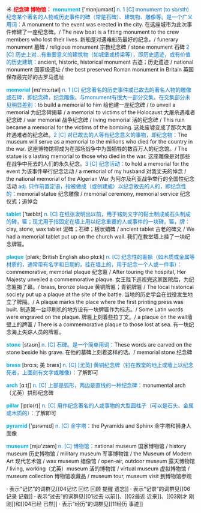 ☀ <font color="red">**纪念碑 博物馆：**</font>
<font color="sky blue">**monument**</font> ['mɒnjumənt] 
<font color="#0070c0">n. 1 [C] monument (to sb/sth) 纪念某个著名的人物或历史事件的碑（常是石碑）、建筑物、雕像等。是一个广义用词：</font>A monument to the event was erected in the city. 在这座城市为此次事件修建了一座纪念碑。/ The new boat is a fitting monument to the crew members who lost their lives. 新船是对遇难船员最好的纪念。/ funerary monument 墓碑 / religious monument 宗教纪念碑 / stone monument 石碑 <font color="#0070c0">2 [C] 历史上对…有重要意义的建筑物（如城堡或桥梁等），即历史遗迹，或有价值的历史建筑：</font>ancient, historic, historical monument 古迹；历史遗迹 / national monument 国家级遗址 / the best preserved Roman monument in Britain 英国保存最完好的古罗马遗址

<font color="sky blue">**memorial**</font> [mɪ'mɔ:rɪəl] 
<font color="#0070c0">n. 1 [C] 纪念著名的历史事件或已故去的著名人物的雕像或石碑，即纪念碑，纪念雕像。与monument有很大一部分交集，在交集部分未见明显差别：</font>to build a memorial to him 给他建一座纪念碑 / to unveil a memorial 为纪念碑揭幕 / a memorial to victims of the Holocaust 大屠杀遇难者纪念碑 / war memorial 战争纪念碑 / living memorial 活的纪念碑 / This ruin became a memorial for the victims of the bombing. 这处废墟变成了那次大轰炸遇难者的纪念碑。<font color="#0070c0">2 [C] 对已故去的人等有纪念意义的事物，即纪念物：</font>The museum will serve as a memorial to the millions who died for the country in the war. 这座博物馆将成为在那场战争中为国牺牲的数百万人的纪念馆。/ The statue is a lasting memorial to those who died in the war. 这座雕像是对那些在战争中死去的人们的永久纪念。<font color="#0070c0">3 [C] 纪念活动：</font>to hold a memorial for the event 为该事件举行纪念活动 / a memorial of my husband 对我丈夫的悼念 / the national memorial of the Algerian War 为阿尔及利亚战争举行的全国性纪念活动 <font color="#0070c0">adj. 只作前置定语，指被做成（或创建成）以纪念故去的人的，即纪念性的：</font>memorial statue 纪念雕像 / memorial ceremony, memorial service 纪念仪式；追悼会

<font color="sky blue">**tablet**</font> ['tæblɪt] 
<font color="#0070c0">n. [C] 在纸张发明出以前，用于铭刻文字的黏土制成或石头制成的碑，匾；现尤用于指固定在墙上用以纪念重要的人或事件的一块碑，匾，牌：</font>clay, stone, wax tablet 泥碑；石碑；板状蜡碑 / ancient tablet 古老的碑文 / We had a memorial tablet put up on the church wall. 我们在教堂墙上挂了一块纪念牌匾。
           
<font color="sky blue">**plaque**</font> [plæk; British English also plɑ:k]
<font color="#0070c0">n. [C] 纪念性的匾额（如木质或金属等材质的，通常带有名字和日期的，挂在墙上的，用于纪念一个人或一件事）：</font>commemorative, memorial plaque 纪念匾 / After touring the hospital, Her Majesty unveiled a commemorative plaque. 女王陛下巡视完这家医院后，为纪念匾揭了幕。/ brass, bronze plaque 黄铜牌匾；青铜牌匾 / The local historical society put up a plaque at the site of the battle. 当地的历史学会在战役发生地立了牌隔。/ A plaque marks the place where the first printing press was built. 制造第一台印刷机的地方设有一块牌匾作为标志。/ Some Latin words were engraved on the plaque. 牌匾上刻着些拉丁文。/ a plaque on the wall墙壁上的牌匾 / There is a commemorative plaque to those lost at sea. 有一块纪念海上失踪人员的牌匾。

<font color="sky blue">**stone**</font> [stəʊn] 
<font color="#0070c0">n. [C] 石碑。是一个简单用词：</font>These words are carved on the stone beside his grave. 在他的墓碑上刻着这样的话。/ memorial stone 纪念碑
           
<font color="sky blue">**brass**</font> [brɑ:s; 美 bræs]
<font color="#0070c0">n. [C] [尤英] 黄铜纪念牌（钉在教堂的地上或墙上以纪念死者，上面刻有文字或雕像）：</font>了解即可
 
<font color="sky blue">**arch**</font> [ɑːtʃ] 
<font color="#0070c0">n. [C] 上部是弧形，两边是直线的一种纪念碑：</font>monumental arch（尤英）拱形纪念碑
           
<font color="sky blue">**pillar**</font> [ˈpɪlə(r)]
<font color="#0070c0">n. [C] 用作纪念著名的人或事物的大型圆柱子（可以是石头、金属或木质的）：</font>了解即可

<font color="sky blue">**pyramid**</font> ['pɪrəmɪd] 
<font color="#0070c0">n. [C] 金字塔：</font>the Pyramids and Sphinx 金字塔和狮身人面像

<font color="sky blue">**museum**</font> [mju'zɪəm] 
<font color="#0070c0">n. [C] 博物馆：</font>national museum 国家博物馆 / history museum 历史博物馆 / military museum 军事博物馆 / the Museum of Modern Art 现代艺术馆 / wax museum 蜡像馆 / open-air, outdoor museum 露天博物馆 / living, working（尤英）museum 活的博物馆 / virtual museum 虚拟博物馆 / museum collection 博物馆收藏品 / museum tour, museum visit 到博物馆参观

· 表示“记忆”的词群见[[04记忆 回忆 回顾 提醒 遗忘]]
· 表示“记录”的词群见[[06记录 记载]]
· 表示“过去”的词群见[[01过去 以前]]、[[02最近 近来]]、[[03刚才 刚刚]]和[[04已经 已然]]
· 表示“经历”的词群见[[11经历 事迹]]
